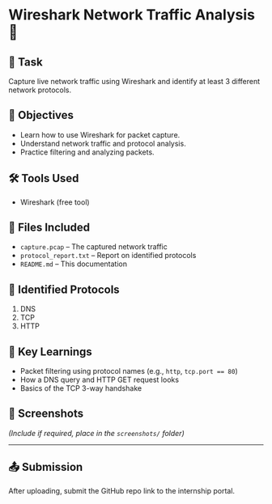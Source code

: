 # Wireshark Network Traffic Analysis 🚀

## 📌 Task
Capture live network traffic using Wireshark and identify at least 3 different network protocols.

## 🎯 Objectives
- Learn how to use Wireshark for packet capture.
- Understand network traffic and protocol analysis.
- Practice filtering and analyzing packets.

## 🛠 Tools Used
- Wireshark (free tool)

## 📂 Files Included
- `capture.pcap` – The captured network traffic
- `protocol_report.txt` – Report on identified protocols
- `README.md` – This documentation

## 📑 Identified Protocols
1. DNS
2. TCP
3. HTTP

## 🧠 Key Learnings
- Packet filtering using protocol names (e.g., `http`, `tcp.port == 80`)
- How a DNS query and HTTP GET request looks
- Basics of the TCP 3-way handshake

## 📸 Screenshots
*(Include if required, place in the `screenshots/` folder)*

---

## 📤 Submission
After uploading, submit the GitHub repo link to the internship portal.
